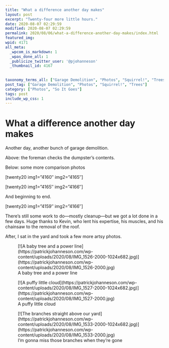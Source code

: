 ```yaml
---
title: "What a difference another day makes"
layout: post
excerpt: "Twenty-four more little hours."
date: 2020-08-07 02:29:59
modified: 2020-08-07 02:29:59
permalink: 2020/08/06/what-a-difference-another-day-makes/index.html
featured_img: 
wpid: 4171
all_meta: 
  _wpcom_is_markdown: 1
  _wpas_done_all: 1
  _publicize_twitter_user: '@pjohanneson'
  _thumbnail_id: 4167
  
  
taxonomy_terms_all: ["Garage Demolition", "Photos", "Squirrel!", "Trees", "Photos", "So It Goes"]
post_tag: ["Garage Demolition", "Photos", "Squirrel!", "Trees"]
category: ["Photos", "So It Goes"]
tags: post
include_wp_css: 1
---
```


# What a difference another day makes

Another day, another bunch of garage demolition.

Above: the foreman checks the dumpster’s contents.

Below: some more comparison photos

\[twenty20 img1=”4160″ img2=”4165″\]

\[twenty20 img1=”4165″ img2=”4166″\]

And beginning to end.

\[twenty20 img1=”4159″ img2=”4166″\]

There’s still some work to do—mostly cleanup—but we got a lot done in a few days. Huge thanks to Kevin, who lent his expertise, his muscles, and his chainsaw to the removal of the roof.

After, I sat in the yard and took a few more artsy photos.

<figure class="wp-block-image size-large">[![A baby tree and a power line](https://patrickjohanneson.com/wp-content/uploads/2020/08/IMG_1526-2000-1024x682.jpg)](https://patrickjohanneson.com/wp-content/uploads/2020/08/IMG_1526-2000.jpg)<figcaption>A baby tree and a power line</figcaption></figure><figure class="wp-block-image size-large">[![A puffy little cloud](https://patrickjohanneson.com/wp-content/uploads/2020/08/IMG_1527-2000-1024x682.jpg)](https://patrickjohanneson.com/wp-content/uploads/2020/08/IMG_1527-2000.jpg)<figcaption>A puffy little cloud</figcaption></figure><figure class="wp-block-image size-large">[![The branches straight above our yard](https://patrickjohanneson.com/wp-content/uploads/2020/08/IMG_1533-2000-1024x682.jpg)](https://patrickjohanneson.com/wp-content/uploads/2020/08/IMG_1533-2000.jpg)<figcaption>I’m gonna miss those branches when they’re gone</figcaption></figure>